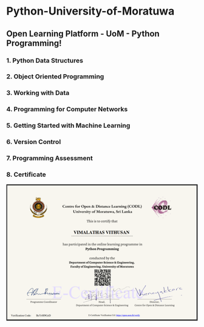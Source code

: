 # Python-University-of-Moratuwa
## Open Learning Platform - UoM - Python Programming!
### 1. Python Data Structures
### 2. Object Oriented Programming
### 3. Working with Data
### 4. Programming for Computer Networks
### 5. Getting Started with Machine Learning
### 6. Version Control
### 7. Programming Assessment
### 8. Certificate

![Python Programming E-Certificate](Python_Programming_E-Certificate.png)
